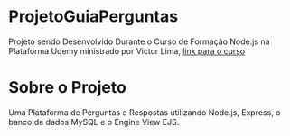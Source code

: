 # ProjetoGuiaPerguntas

Projeto sendo Desenvolvido Durante o Curso de Formação Node.js na Plataforma Udemy ministrado por Victor Lima,
 [link para o curso](https://www.udemy.com/course/formacao-nodejs)

# Sobre o Projeto

Uma Plataforma de Perguntas e Respostas utilizando Node.js, Express, o banco de dados MySQL e o Engine View EJS. 

